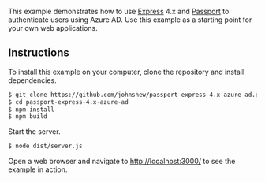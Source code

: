 This example demonstrates how to use [Express](http://expressjs.com/) 4.x and
[Passport](http://passportjs.org/) to authenticate users using Azure AD.
Use this example as a starting point for your own web applications.

## Instructions

To install this example on your computer, clone the repository and install
dependencies.

```bash
$ git clone https://github.com/johnshew/passport-express-4.x-azure-ad.git
$ cd passport-express-4.x-azure-ad
$ npm install
$ npm build
```

Start the server.

```bash
$ node dist/server.js
```

Open a web browser and navigate to [http://localhost:3000/](http://127.0.0.1:3000/)
to see the example in action. 
